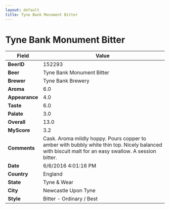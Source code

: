 ```yaml
---
layout: default
title: Tyne Bank Monument Bitter
---
```


# Tyne Bank Monument Bitter

| Field         | Value     |
|---------------|-----------|
| **BeerID** | 152293 |
| **Beer** | Tyne Bank Monument Bitter |
| **Brewer** | Tyne Bank Brewery |
| **Aroma** | 6.0 |
| **Appearance** | 4.0 |
| **Taste** | 6.0 |
| **Palate** | 3.0 |
| **Overall** | 13.0 |
| **MyScore** | 3.2 |
| **Comments** | Cask. Aroma mildly hoppy. Pours copper to amber with bubbly white thin top. Nicely balanced with biscuit malt for an easy swallow. A session bitter. |
| **Date** | 6/6/2016 4:01:16 PM |
| **Country** | England |
| **State** | Tyne &amp; Wear |
| **City** | Newcastle Upon Tyne |
| **Style** | Bitter - Ordinary / Best |
